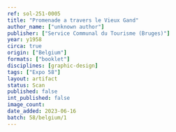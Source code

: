 ```yaml
---
ref: sol-251-0005
title: "Promenade a travers le Vieux Gand"
author_name: ["unknown author"]
publisher: ["Service Communal du Tourisme (Bruges)"]
year: y1958
circa: true
origin: ["Belgium"]
formats: ["booklet"]
disciplines: [graphic-design]
tags: ["Expo 58"]
layout: artifact
status: Scan
published: false
int_published: false
image_count:
date_added: 2023-06-16
batch: 58/belgium/1
---
```

